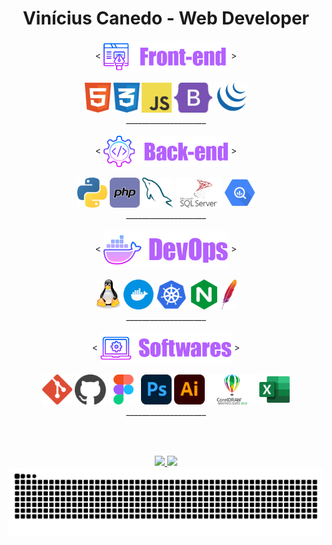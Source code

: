 <h1 align=center >Vinícius Canedo - Web Developer</h1>

<div align="center">
    < <img src="./assets/images/front-end-title.png" align="center" width="200px"> >
    <br><br>
    <div align="center">
      <img src="./assets/logos/front-end/html.svg" height="48">
      <img src="./assets/logos/front-end/css.svg" height="48"> 
      <img src="./assets/logos/front-end/javascript.svg" height="48">
      <img src="./assets/logos/front-end/bootstrap.svg" height="48">
      <img src="./assets/logos/front-end/jquery.svg" height="48">
    </div>
    ____________________
</div>

<br>

<div align="center">
    < <img src="./assets/images/back-end-title.png" align="center" width="200"> >
    <br><br>
    <div align="center">
      <img src="./assets/logos/back-end/python.svg" height="48">
      <img src="./assets/logos/back-end/php.svg" height="48">
      <img src="./assets/logos/back-end/mysql-dolphin.svg" height="48">
      <img src="./assets/logos/back-end/sql-server.svg" height="48">
      <img src="./assets/logos/back-end/bigquery.svg" height="48">
    </div>
    ____________________
</div>

<br>

<div align="center">
    < <img src="./assets/images/devops-title.png" align="center" width="200"> >
    <br><br>
    <div align="center">
      <img src="./assets/logos/devops/linux-tux.svg" height="48">
      <img src="./assets/logos/devops/docker.svg" height="48">
      <img src="./assets/logos/devops/kubernets.svg" height="48">
      <img src="./assets/logos/devops/nginx.svg" height="48">
      <img src="./assets/logos/devops/apache.svg" height="48">
    </div>
    ____________________
</div>

<br>

<div align="center">
    < <img src="./assets/images/softwares-title.png" align="center" width="210"> >
    <br><br>
    <div align="center">
      <img src="./assets/logos/softwares/git.svg" height="48">
      <img src="./assets/logos/softwares/github1.svg" height="48">
      <img src="./assets/logos/softwares/figma.svg" height="48">
      <img src="./assets/logos/softwares/photoshop.svg" height="48"> 
      <img src="./assets/logos/softwares/illustrator.svg" height="48">
      <img src="./assets/logos/softwares/coreldraw.svg" height="48">
      <img src="./assets/logos/softwares/excel.svg" height="48">
    </div>
    ____________________
</div>

<br><br>

<div align="center">
  <a href="https://github.com/ViniciusCanedo">
  <img height="150em" src="https://github-readme-stats.vercel.app/api?username=ViniciusCanedo&theme=midnight-purple&hide_border=true&include_all_commits=false&count_private=false"/>
  <img height="150em" src="https://github-readme-stats.vercel.app/api/top-langs/?username=ViniciusCanedo&theme=midnight-purple&hide_border=true&include_all_commits=false&count_private=false&layout=compact"/>
</div>

<!-- Proudly created with GPRM ( https://gprm.itsvg.in ) -->

<picture align="center">
  <source media="(prefers-color-scheme: dark)" srcset="https://raw.githubusercontent.com/ViniciusCanedo/ViniciusCanedo/output/github-contribution-grid-snake-dark.svg">
  <source media="(prefers-color-scheme: light)" srcset="https://raw.githubusercontent.com/ViniciusCanedo/ViniciusCanedo/output/github-contribution-grid-snake.svg">
  <img alt="github contribution grid snake animation" src="https://raw.githubusercontent.com/ViniciusCanedo/ViniciusCanedo/output/github-contribution-grid-snake.svg">
</picture>
